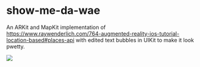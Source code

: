 # show-me-da-wae
An ARKit and MapKit implementation of https://www.raywenderlich.com/764-augmented-reality-ios-tutorial-location-based#places-api with edited text bubbles in UIKit to make it look pwetty.

![](demo.gif)